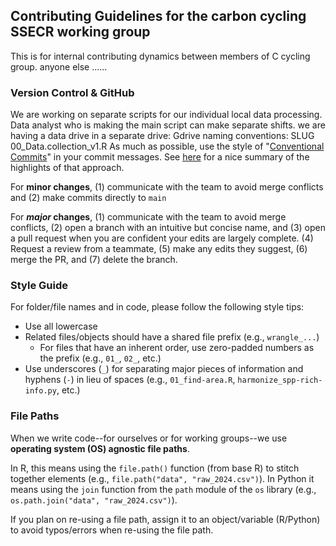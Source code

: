 ## Contributing Guidelines for the carbon cycling SSECR working group

This is for internal contributing dynamics between members of C cycling group. anyone else ......
### Version Control & GitHub
We are working on separate scripts for our individual local data processing. Data analyst who is making the main script can make separate shifts.
we are having a data drive in a separate drive: Gdrive
naming conventions:
SLUG
00_Data.collection_v1.R
As much as possible, use the style of "[Conventional Commits](https://www.conventionalcommits.org/en/v1.0.0/)" in your commit messages. See [here](https://njlyon0.github.io/tips/commits.html) for a nice summary of the highlights of that approach.

For **minor changes**, (1) communicate with the team to avoid merge conflicts and (2) make commits directly to `main`

For **_major_ changes**, (1) communicate with the team to avoid merge conflicts, (2) open a branch with an intuitive but concise name, and (3) open a pull request when you are confident your edits are largely complete. (4) Request a review from a teammate, (5) make any edits they suggest, (6) merge the PR, and (7) delete the branch.

### Style Guide

For folder/file names and in code, please follow the following style tips:

- Use all lowercase
- Related files/objects should have a shared file prefix (e.g., `wrangle_...`)
    - For files that have an inherent order, use zero-padded numbers as the prefix (e.g., `01_`, `02_`, etc.)
- Use underscores (`_`) for separating major pieces of information and hyphens (`-`) in lieu of spaces (e.g., `01_find-area.R`, `harmonize_spp-rich-info.py`, etc.)

### File Paths

When we write code--for ourselves or for working groups--we use **operating system (OS) agnostic file paths**.

In R, this means using the `file.path()` function (from base R) to stitch together elements (e.g., `file.path("data", "raw_2024.csv")`). In Python it means using the `join` function from the `path` module of the `os` library (e.g., `os.path.join("data", "raw_2024.csv")`).

If you plan on re-using a file path, assign it to an object/variable (R/Python) to avoid typos/errors when re-using the file path.
